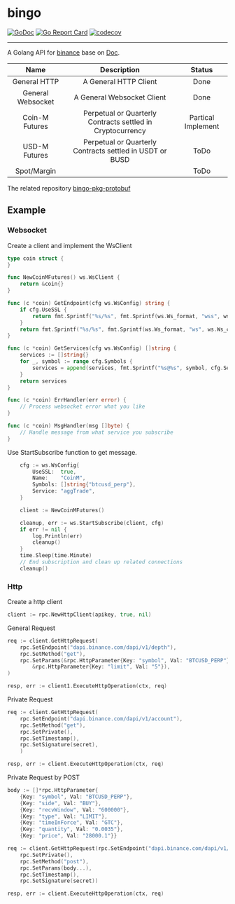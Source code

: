 # bingo

[![GoDoc](https://godoc.org/github.com/h9896/bingo?status.svg)](https://godoc.org/github.com/h9896/bingo)
[![Go Report Card](https://goreportcard.com/badge/github.com/h9896/bingo)](https://goreportcard.com/report/github.com/h9896/bingo)
[![codecov](https://codecov.io/gh/h9896/bingo/branch/main/graph/badge.svg)](https://codecov.io/gh/h9896/bingo)

---

A Golang API for [binance](https://www.binance.com) base on [Doc](https://binance-docs.github.io/apidocs/delivery/en/#change-log).

|       Name        |                        Description                         |       Status       |
| :---------------: | :--------------------------------------------------------: | :----------------: |
|   General HTTP    |                   A General HTTP Client                    |        Done        |
| General Websocket |                 A General Websocket Client                 |        Done        |
|  Coin-M Futures   | Perpetual or Quarterly Contracts settled in Cryptocurrency | Partical Implement |
|   USD-M Futures   |  Perpetual or Quarterly Contracts settled in USDT or BUSD  |        ToDo        |
|    Spot/Margin    |                                                            |        ToDo        |

The related repository [bingo-pkg-protobuf](https://github.com/h9896/bingo-pkg-protobuf)

## Example

### Websocket

Create a client and implement the WsClient

```go
type coin struct {
}

func NewCoinMFutures() ws.WsClient {
	return &coin{}
}

func (c *coin) GetEndpoint(cfg ws.WsConfig) string {
	if cfg.UseSSL {
		return fmt.Sprintf("%s/%s", fmt.Sprintf(ws.Ws_format, "wss", ws.Ws_coin_futures), cfg.Name)
	}
	return fmt.Sprintf("%s/%s", fmt.Sprintf(ws.Ws_format, "ws", ws.Ws_coin_futures), cfg.Name)
}

func (c *coin) GetServices(cfg ws.WsConfig) []string {
	services := []string{}
	for _, symbol := range cfg.Symbols {
		services = append(services, fmt.Sprintf("%s@%s", symbol, cfg.Service))
	}
	return services
}

func (c *coin) ErrHandler(err error) {
	// Process websocket error what you like
}

func (c *coin) MsgHandler(msg []byte) {
	// Handle message from what service you subscribe
}
```

Use StartSubscribe function to get message.

```go
	cfg := ws.WsConfig{
		UseSSL:  true,
		Name:    "CoinM",
		Symbols: []string{"btcusd_perp"},
		Service: "aggTrade",
	}

	client := NewCoinMFutures()

	cleanup, err := ws.StartSubscribe(client, cfg)
	if err != nil {
		log.Println(err)
		cleanup()
	}
	time.Sleep(time.Minute)
	// End subscription and clean up related connections
	cleanup()
```

### Http

Create a http client

```go
client := rpc.NewHttpClient(apikey, true, nil)
```

General Request

```go
req := client.GetHttpRequest(
	rpc.SetEndpoint("dapi.binance.com/dapi/v1/depth"),
	rpc.SetMethod("get"),
	rpc.SetParams(&rpc.HttpParameter{Key: "symbol", Val: "BTCUSD_PERP"},
		&rpc.HttpParameter{Key: "limit", Val: "5"}),
)

resp, err := client1.ExecuteHttpOperation(ctx, req)
```

Private Request

```go
req := client.GetHttpRequest(
	rpc.SetEndpoint("dapi.binance.com/dapi/v1/account"),
	rpc.SetMethod("get"),
	rpc.SetPrivate(),
	rpc.SetTimestamp(),
	rpc.SetSignature(secret),
	)

resp, err := client.ExecuteHttpOperation(ctx, req)
```

Private Request by POST

```go
body := []*rpc.HttpParameter{
	{Key: "symbol", Val: "BTCUSD_PERP"},
	{Key: "side", Val: "BUY"},
	{Key: "recvWindow", Val: "600000"},
	{Key: "type", Val: "LIMIT"},
	{Key: "timeInForce", Val: "GTC"},
	{Key: "quantity", Val: "0.0035"},
	{Key: "price", Val: "28000.1"}}

req := client.GetHttpRequest(rpc.SetEndpoint("dapi.binance.com/dapi/v1/order"),
	rpc.SetPrivate(),
	rpc.SetMethod("post"),
	rpc.SetParams(body...),
	rpc.SetTimestamp(),
	rpc.SetSignature(secret))

resp, err := client.ExecuteHttpOperation(ctx, req)
```
